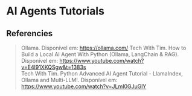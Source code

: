 # AI Agents Tutorials

## Referencies

> Ollama. Disponível em: https://ollama.com/
> Tech With Tim. How to Build a Local AI Agent With Python (Ollama, LangChain & RAG). Disponível em: https://www.youtube.com/watch?v=E4l91XKQSgw&t=1383s  
> Tech With Tim. Python Advanced AI Agent Tutorial - LlamaIndex, Ollama and Multi-LLM!. Disponível em: https://www.youtube.com/watch?v=JLmI0GJuGlY